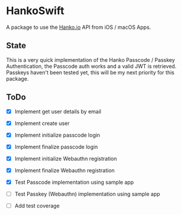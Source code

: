 # HankoSwift

A package to use the [Hanko.io](https://hanko.io) API from iOS / macOS Apps.

## State

This is a very quick implementation of the Hanko Passcode / Passkey Authentication, the Passcode auth works and a valid JWT is retrieved. Passkeys haven't been tested yet, this will be my next priority for this package.

## ToDo

- [x] Implement get user details by email
- [x] Implement create user
- [x] Implement initialize passcode login
- [x] Implement finalize passcode login
- [x] Implement initialize Webauthn registration
- [x] Implement finalize Webauthn registration

- [x] Test Passcode implementation using sample app
- [ ] Test Passkey (Webauthn) implementation using sample app

- [ ] Add test coverage
